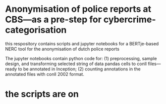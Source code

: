 # Anonymisation of police reports at CBS—as a pre-step for cybercrime-categorisation
this respository contains scripts and jupyter notebooks for a BERTje-based NERC tool for the anonymisation of dutch police reports 

The jupyter notebooks contain python code for:
(1) preprocessing, sample design, and transforming selected string of data pandas cells to conll files—ready to be annotated in Inception;
(2) counting annotations in the annotated files with conll 2002 format.
# the scripts are on 

